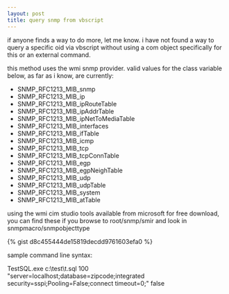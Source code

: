 ```yaml
---
layout: post
title: query snmp from vbscript
---
```


if anyone finds a way to do more, let me know. i have not found a way to query a specific oid via vbscript without using a com object specifically for this or an external command.

this method uses the wmi snmp provider. valid values for the class variable below, as far as i know,  are currently:
- SNMP_RFC1213_MIB_snmp
- SNMP_RFC1213_MIB_ip
- SNMP_RFC1213_MIB_ipRouteTable
- SNMP_RFC1213_MIB_ipAddrTable
- SNMP_RFC1213_MIB_ipNetToMediaTable
- SNMP_RFC1213_MIB_interfaces
- SNMP_RFC1213_MIB_ifTable
- SNMP_RFC1213_MIB_icmp
- SNMP_RFC1213_MIB_tcp
- SNMP_RFC1213_MIB_tcpConnTable
- SNMP_RFC1213_MIB_egp
- SNMP_RFC1213_MIB_egpNeighTable
- SNMP_RFC1213_MIB_udp
- SNMP_RFC1213_MIB_udpTable
- SNMP_RFC1213_MIB_system
- SNMP_RFC1213_MIB_atTable

using the wmi cim studio tools available from microsoft for free download, you can find these if you browse to root/snmp/smir and look in snmpmacro/snmpobjecttype

{% gist d8c455444de15819decdd9761603efa0 %}

sample command line syntax:

TestSQL.exe c:\test\t.sql 100 "server=localhost;database=zipcode;integrated security=sspi;Pooling=False;connect timeout=0;" false